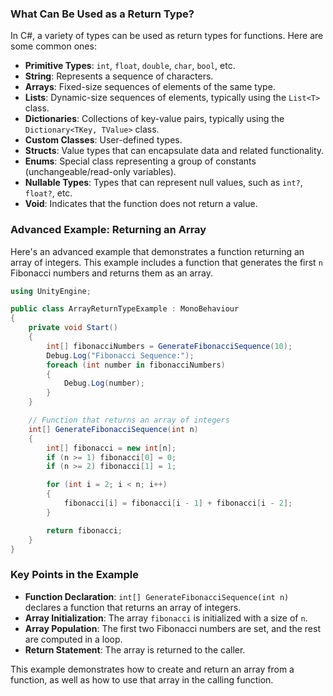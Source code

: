 
### What Can Be Used as a Return Type?

In C#, a variety of types can be used as return types for functions. Here are some common ones:

- **Primitive Types**: `int`, `float`, `double`, `char`, `bool`, etc.
- **String**: Represents a sequence of characters.
- **Arrays**: Fixed-size sequences of elements of the same type.
- **Lists**: Dynamic-size sequences of elements, typically using the `List<T>` class.
- **Dictionaries**: Collections of key-value pairs, typically using the `Dictionary<TKey, TValue>` class.
- **Custom Classes**: User-defined types.
- **Structs**: Value types that can encapsulate data and related functionality.
- **Enums**: Special class representing a group of constants (unchangeable/read-only variables).
- **Nullable Types**: Types that can represent null values, such as `int?`, `float?`, etc.
- **Void**: Indicates that the function does not return a value.

### Advanced Example: Returning an Array

Here's an advanced example that demonstrates a function returning an array of integers. This example includes a function that generates the first `n` Fibonacci numbers and returns them as an array.

```csharp
using UnityEngine;

public class ArrayReturnTypeExample : MonoBehaviour
{
    private void Start()
    {
        int[] fibonacciNumbers = GenerateFibonacciSequence(10);
        Debug.Log("Fibonacci Sequence:");
        foreach (int number in fibonacciNumbers)
        {
            Debug.Log(number);
        }
    }

    // Function that returns an array of integers
    int[] GenerateFibonacciSequence(int n)
    {
        int[] fibonacci = new int[n];
        if (n >= 1) fibonacci[0] = 0;
        if (n >= 2) fibonacci[1] = 1;

        for (int i = 2; i < n; i++)
        {
            fibonacci[i] = fibonacci[i - 1] + fibonacci[i - 2];
        }

        return fibonacci;
    }
}
```

### Key Points in the Example

- **Function Declaration**: `int[] GenerateFibonacciSequence(int n)` declares a function that returns an array of integers.
- **Array Initialization**: The array `fibonacci` is initialized with a size of `n`.
- **Array Population**: The first two Fibonacci numbers are set, and the rest are computed in a loop.
- **Return Statement**: The array is returned to the caller.

This example demonstrates how to create and return an array from a function, as well as how to use that array in the calling function.

